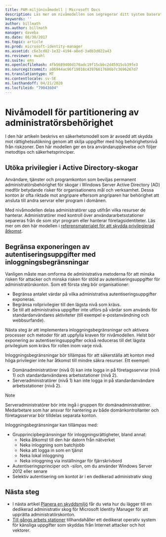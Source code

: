 ```yaml
---
title: PAM-miljönivåmodell | Microsoft Docs
description: Läs mer om nivåmodellen som segregerar ditt system baserat på säkerhetsrelaterade risker.
keywords: ''
author: billmath
ms.author: billmath
manager: daveba
ms.date: 08/30/2017
ms.topic: article
ms.prod: microsoft-identity-manager
ms.assetid: c6e3cd02-1e32-4194-a8ed-3a0b3d022a43
ms.reviewer: mwahl
ms.suite: ems
ms.openlocfilehash: 4fb5689400d170adc19f15cbbc2d45915cb39fe3
ms.sourcegitcommit: a96944ac96f19018c43976617686b7c3696267d7
ms.translationtype: MT
ms.contentlocale: sv-SE
ms.lasthandoff: 04/21/2020
ms.locfileid: "79043604"
---
```

# <a name="tier-model-for-partitioning-administrative-privileges"></a>Nivåmodell för partitionering av administratörsbehörighet

I den här artikeln beskrivs en säkerhetsmodell som är avsedd att skydda mot rättighetsutökning genom att skilja uppgifter med hög behörighetsnivå från riskzoner. Den här modellen ger en bra användarupplevelse och följer metodtips och säkerhetsprinciper.

## <a name="elevation-of-privilege-in-active-directory-forests"></a>Utöka privilegier i Active Directory-skogar

Användare, tjänster och programkonton som beviljas permanent administratörsbehörighet för skogar i Windows Server Active Directory (AD) medför betydande risker för organisationens mål och verksamhet. Dessa konton är ofta riktade mot angripare eftersom angriparen har behörighet att ansluta till andra servrar eller program i domänen.

Med nivåmodellen delas administratörer upp utifrån vilka resurser de hanterar. Administratörer med kontroll över användararbetsstationer separeras från de som styr program eller hanterar företagsidentiteter. Läs mer om den här modellen i [referensmaterialet för att skydda privilegierad åtkomst](https://aka.ms/tiermodel).

## <a name="restricting-credential-exposure-with-logon-restrictions"></a>Begränsa exponeringen av autentiseringsuppgifter med inloggningsbegränsningar

Vanligen måste man omforma de administrativa metoderna för att minska risken för attacker och minska risken för stöld av autentiseringsuppgifter för administratörskonton. Som ett första steg bör organisationer:

- Begränsa antalet värdar på vilka administrativa autentiseringsuppgifter exponeras.
- Begränsa rollprivilegier till den lägsta nivå som krävs.
- Se till att administrativa uppgifter inte utförs på värdar som används för standardanvändares aktiviteter (till exempel e-postanvändning och webbsurfande).

Nästa steg är att implementera inloggningsbegränsningar och aktivera processer och metoder för att uppfylla kraven för nivåmodellen. Helst bör exponering av autentiseringsuppgifter också reduceras till det lägsta privilegium som krävs för rollen inom varje nivå.

Inloggningsbegränsningar bör tillämpas för att säkerställa att konton med höga privilegier inte har åtkomst till mindre säkra resurser. Ett exempel:

- Domänadministratörer (nivå 0) kan inte logga in på företagsservrar (nivå 1) och standardanvändares arbetsstationer (nivå 2).
- Serveradministratörer (nivå 1) kan inte logga in på standardanvändare arbetsstationer (nivå 2).

>[!NOTE]
> Serveradministratörer bör inte ingå i gruppen för domänadministratörer. Medarbetare som har ansvar för hantering av både domänkontrollanter och företagsservrar bör tilldelas separata konton.

Inloggningsbegränsningar kan tillämpas med:

- Grupprincipbegränsningar för inloggningsrättigheter, bland annat:
    - Neka åtkomst till den här datorn från nätverket
    - Neka inloggning som batchjobb
    - Neka att logga in som en tjänst
    - Neka lokal inloggning
    - Neka inloggning via inställningar för fjärrskrivbord  
- Autentiseringsprinciper och -silon, om du använder Windows Server 2012 eller senare
- Selektiv autentisering om kontot är i en dedikerad administrativ skog

## <a name="next-steps"></a>Nästa steg

- I nästa artikel [Planera en skyddsmiljö](planning-bastion-environment.md) får du veta hur du lägger till en dedikerad administrativ skog för Microsoft Identity Manager för att upprätta administratörskonton.
- [Till gångs arbets stationer](https://docs.microsoft.com/windows-server/identity/securing-privileged-access/privileged-access-workstations) tillhandahåller ett dedikerat operativ system för känsliga uppgifter som skyddas från Internet attacker och hot vektorer.
